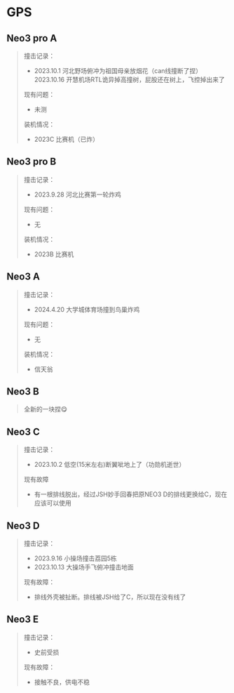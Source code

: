 # GPS
## Neo3 pro A
> 撞击记录：
> - 2023.10.1 河北野场俯冲为祖国母亲放烟花（can线撞断了捏）
> 2023.10.16 开慧机场RTL诡异掉高撞树，屁股还在树上，飞控掉出来了
> 
> 现有问题：
> - 未测
>
> 装机情况：
> - 2023C 比赛机（已炸）

## Neo3 pro B
> 撞击记录：
> - 2023.9.28 河北比赛第一轮炸鸡
> 
> 现有问题：
> - 无
>
> 装机情况：
> - 2023B 比赛机

## Neo3 A
> 撞击记录：
> - 2024.4.20 大学城体育场撞到鸟巢炸鸡
> 
> 现有问题：
> - 无
>
> 装机情况：
> - 信天翁

## Neo3 B
> 全新的一块捏😋

## Neo3 C
> 撞击记录：
> - 2023.10.2 低空(15米左右)断翼呲地上了（功勋机逝世）
> 
> 现有故障
> - 有一根排线脱出，经过JSH妙手回春把原NEO3 D的排线更换给C，现在应该可以使用

## Neo3 D
> 撞击记录：
> - 2023.9.16  小操场撞击荔园5栋
> - 2023.10.13 大操场手飞俯冲撞击地面
> 
> 现有故障：
> - 排线外壳被扯断。排线被JSH给了C，所以现在没有线了

## Neo3 E
> 撞击记录：
> - 史前受损
> 
> 现有故障：
> - 接触不良，供电不稳

